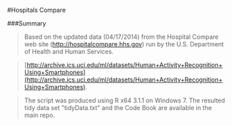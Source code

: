 #Hospitals Compare

###Summary
> Based on the updated data (04/17/2014) from the Hospital Compare web site (http://hospitalcompare.hhs.gov)
run by the U.S. Department of Health and Human Services.

> [http://archive.ics.uci.edu/ml/datasets/Human+Activity+Recognition+Using+Smartphones](http://archive.ics.uci.edu/ml/datasets/Human+Activity+Recognition+Using+Smartphones).

> The script was produced using R x64 3.1.1 on Windows 7. The resulted tidy data set "tidyData.txt" and the Code Book are available in the main repo. 